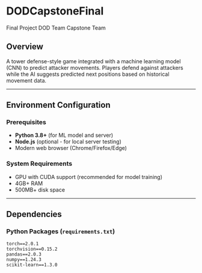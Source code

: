 # DODCapstoneFinal
Final Project DOD Team Capstone Team

## Overview
A tower defense-style game integrated with a machine learning model (CNN) to predict attacker movements. Players defend against attackers while the AI suggests predicted next positions based on historical movement data.

---

## Environment Configuration

### Prerequisites
- **Python 3.8+** (for ML model and server)
- **Node.js** (optional - for local server testing)
- Modern web browser (Chrome/Firefox/Edge)

### System Requirements
- GPU with CUDA support (recommended for model training)
- 4GB+ RAM
- 500MB+ disk space

---

## Dependencies

### Python Packages (`requirements.txt`)
```text
torch==2.0.1
torchvision==0.15.2
pandas==2.0.3
numpy==1.24.3
scikit-learn==1.3.0
